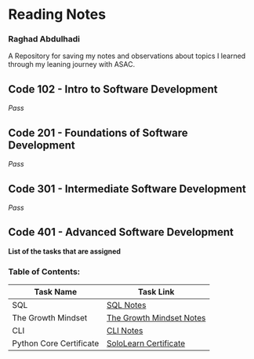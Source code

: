 # Reading Notes
### Raghad Abdulhadi
A Repository for saving my notes and observations about topics I learned through my leaning journey with ASAC.
## Code 102 - Intro to Software Development
*Pass*
## Code 201 - Foundations of Software Development
*Pass*
## Code 301 - Intermediate Software Development
*Pass*
## Code 401 - Advanced Software Development
**List of the tasks that are assigned**
### Table of Contents:
| Task Name      | Task Link |
| ----------- | ----------- |
| SQL |[SQL Notes](https://github.com/RaghadAbdulhadi/reading-notes/blob/main/sql.md)|
| The Growth Mindset |[The Growth Mindset Notes](https://github.com/RaghadAbdulhadi/reading-notes/blob/main/TheGrowthMindset.md)|
| CLI |[CLI Notes](https://github.com/RaghadAbdulhadi/reading-notes/blob/main/CLI.md)|
| Python Core Certificate |[SoloLearn Certificate](https://github.com/RaghadAbdulhadi/reading-notes/blob/main/pythoncore.md)|










